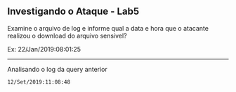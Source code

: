 ## Investigando o Ataque - Lab5
Examine o arquivo de log e informe qual a data e hora que o atacante realizou o download do arquivo sensível?

Ex: 22/Jan/2019:08:01:25

---
Analisando o log da query anterior

```
12/Set/2019:11:08:48
```